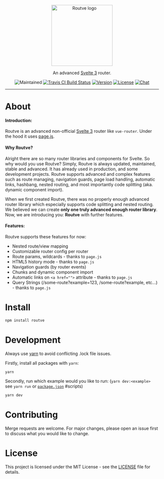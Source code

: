 <p align="center"><img width="200" src="https://i.ibb.co/gRSQL1G/routve.png" alt="Routve logo"></p>
<p align="center">
  An advanced <a href="https://svelte.dev">Svelte 3</a> router.
</p>
<p align="center">
  <img src="https://img.shields.io/maintenance/yes/2020?style=for-the-badge" alt="Maintained">
  <a href="https://travis-ci.com/github/routve/routve" target="_blank"><img src="https://img.shields.io/travis/com/routve/routve/dev?style=for-the-badge" alt="Travis CI Build Status"></a>
  <a href="https://www.npmjs.com/package/routve"><img src="https://img.shields.io/npm/v/routve.svg?sanitize=true&style=for-the-badge" alt="Version"></a>
  <a href="https://github.com/routve/routve/blob/dev/LICENSE"><img src="https://img.shields.io/npm/l/routve.svg?sanitize=true&style=for-the-badge" alt="License"></a>
  <a href="https://discord.gg/XdVvr2"><img src="https://img.shields.io/badge/chat-on%20discord-7289da.svg?sanitize=true&style=for-the-badge" alt="Chat"></a>
</p>

---

# About

#### Introduction:

Routve is an advanced non-official <a href="https://svelte.dev">Svelte 3</a> router like `vue-router`. Under the hood it uses <a href="https://github.com/visionmedia/page.js">page.js</a>.

#### Why Routve?

Alright there are so many router libraries and components for Svelte. So why would you use Routve? Simply, Routve is always updated, maintained, stable and advanced. It has already used in production, and some development projects. Routve supports advanced and complex features such as route managing, navigation guards, page load handling, automatic links, hashbang, nested routing, and most importantly code splitting (aka. dynamic component import).

When we first created Routve, there was no properly enough advanced router library which especially supports code splitting and nested routing. We believed we can create <strong>only one truly advanced enough router library</strong>. Now, we are introducing you: <strong>Routve</strong> with further features.

#### Features:

Routve supports these features for now:

- Nested route/view mapping
- Customizable router config per router
- Route params, wildcards - thanks to `page.js`
- HTML5 history mode - thanks to `page.js`
- Navigation guards (by router events)
- Chunks and dynamic component import
- Automatic links on `<a href="">` attribute - thanks to `page.js`
- Query Strings (/some-route?example=123, /some-route?example, etc...) - thanks to `page.js`

# Install

```bash
npm install routve
```

# Development

Always use <a href="https://yarnpkg.com/">yarn</a> to avoid conflicting .lock file issues.

Firstly, install all packages with `yarn`:

```bash
yarn
```

Secondly, run which example would you like to run: (`yarn dev:<example>` see `yarn run` or [`package.json`](package.json) #scripts)

```bash
yarn dev
```

# Contributing

Merge requests are welcome. For major changes, please open an issue first to discuss what you would like to change.

# License

This project is licensed under the MIT License - see the [LICENSE](LICENSE) file for details.
